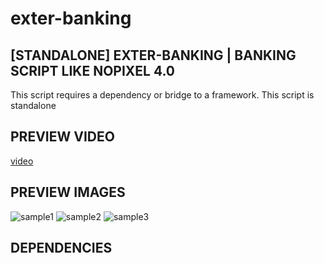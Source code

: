 # exter-banking
## [STANDALONE] EXTER-BANKING | BANKING SCRIPT LIKE NOPIXEL 4.0

This script requires a dependency or bridge to a framework. This script is standalone

## PREVIEW VIDEO

[video](https://streamable.com/blpbc2)

## PREVIEW IMAGES
![sample1](https://github.com/user-attachments/assets/02f65277-2542-4310-ac00-9af07a039a58)
![sample2](https://github.com/user-attachments/assets/19258489-e3dd-4a97-9c18-cf18a2038172)
![sample3](https://github.com/user-attachments/assets/13daad5a-e6c3-4b6d-b622-f33ddfe36065)

## DEPENDENCIES 

